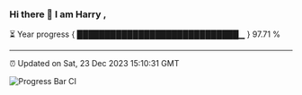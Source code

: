 ### Hi there 👋 I am Harry , 

⏳ Year progress { █████████████████████████████▁ } 97.71 %

---

⏰ Updated on Sat, 23 Dec 2023 15:10:31 GMT

![Progress Bar CI](https://github.com/duykhang68/duykhang68/workflows/Progress%20Bar%20CI/badge.svg)
